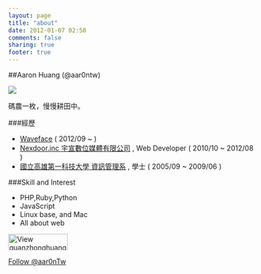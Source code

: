 ```yaml
---
layout: page
title: "about"
date: 2012-01-07 02:50
comments: false
sharing: true
footer: true
---
```


##Aaron Huang (@aar0ntw)

![](http://gravatar.com/avatar/f085e1553be82bc8425469b5b235d664)

碼農一枚，慢慢耕田中。

###經歷

* [Waveface](http://waveface.com) ( 2012/09 ~ )
* [Nexdoor.inc 宇宣數位媒體有限公司](http://www.nexdoor.cc) , Web Developer ( 2010/10 ~ 2012/08 )
* [國立高雄第一科技大學 資訊管理系](http://mis.nkfust.edu.tw) , 學士 ( 2005/09 ~ 2009/06 )

###Skill and Interest

* PHP,Ruby,Python
* JavaScript
* Linux base, and Mac
* All about web

<a title="View guanzhonghuang's profile on slideshare" href="http://www.slideshare.net/guanzhonghuang" ><img src="//public.slidesharecdn.com/images/badge120X33px_lite.png" width="120" height="33" alt="View guanzhonghuang's profile on slideshare" style="border:none;box-shadow:none"/></a>

<a href="https://twitter.com/aar0nTw" class="twitter-follow-button" data-show-count="false" data-size="large">Follow @aar0nTw</a>
<script>!function(d,s,id){var js,fjs=d.getElementsByTagName(s)[0];if(!d.getElementById(id)){js=d.createElement(s);js.id=id;js.src="//platform.twitter.com/widgets.js";fjs.parentNode.insertBefore(js,fjs);}}(document,"script","twitter-wjs");</script>